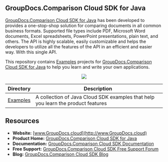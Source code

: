 ## GroupDocs.Comparison Cloud SDK for Java

[GroupDocs.Comparison Cloud SDK for Java](https://products.groupdocs.cloud/comparison/java) has been developed to provides a one-stop-shop solution for comparing documents in all common business formats. Supported file types include PDF, Microsoft Word documents, Excel spreadsheets, PowerPoint presentations, plain text, and others. The API is highly scalable, easily customizable and helps the developers to utilize all the features of the API in an efficient and easier way. With this single API.

This repository contains [Examples](Examples) projects for [GroupDocs.Comparison Cloud SDK for Java](https://products.groupdocs.cloud/comparison/java) to help you learn and write your own applications.

<p align="center">

  <a title="Download complete GroupDocs.Comparison Cloud SDK Examples for Java source code" href="https://github.com/groupdocs-comparison-cloud/groupdocs-comparison-cloud-java-samples/archive/master.zip">
	<img src="https://raw.github.com/AsposeExamples/java-examples-dashboard/master/images/downloadZip-Button-Large.png" />
  </a>
</p>

Directory | Description
--------- | -----------
[Examples](Examples)  | A collection of Java Cloud SDK examples that help you learn the product features

## Resources

+ **Website:** [www.GroupDocs.cloud](http://www.GroupDocs.cloud)
+ **Product Home:** [GroupDocs.Comparison Cloud SDK for Java](https://products.groupdocs.cloud/comparison/java)
+ **Documentation:** [GroupDocs.Comparison Cloud SDK Documentation](https://docs.groupdocs.cloud/display/comparisoncloud/Home)
+ **Free Support:** [GroupDocs.Comparison Cloud SDK Free Support Forum](https://forum.groupdocs.cloud/c/comparison)
+ **Blog:** [GroupDocs.Comparison Cloud SDK Blog](https://blog.groupdocs.cloud/category/comparison/)